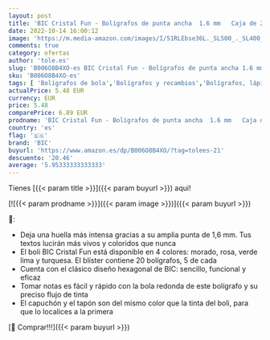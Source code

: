 ```yaml
---
layout: post
title: 'BIC Cristal Fun - Bolígrafos de punta ancha  1.6 mm   Caja de 20 unidades  color morado  rosa  verde lima y turquesa'
date: 2022-10-14 16:00:12
image: 'https://m.media-amazon.com/images/I/51RLEbse36L._SL500_._SL400_.jpg'
comments: true
category: ofertas
author: 'tole.es'
slug: 'B006O8B4XO-es BIC Cristal Fun - Bolígrafos de punta ancha 1.6 mm Caja de...'
sku: 'B006O8B4XO-es'
tags: [ 'Bolígrafos de bola','Bolígrafos y recambios','Bolígrafos, lápices y útiles de escritura','Oficina y papelería','bic','bolígrafos','cristal','🇪🇸', ]
actualPrice: 5.48 EUR
currency: EUR
price: 5.48
comparePrice: 6.89 EUR
prodname: 'BIC Cristal Fun - Bolígrafos de punta ancha  1.6 mm   Caja de 20 unidades  color morado  rosa  verde lima y turquesa'
country: 'es'
flag: '🇪🇸'
brand: 'BIC'
buyurl: 'https://www.amazon.es/dp/B006O8B4XO/?tag=tolees-21'
descuento: '20.46'
average: '5.95333333333333'
---
```


Tienes [{{< param title >}}]({{< param buyurl >}}) aqui!

[![{{< param prodname >}}]({{< param image >}})]({{< param buyurl >}})

🔎:

- Deja una huella más intensa gracias a su amplia punta de 1,6 mm. Tus textos lucirán más vivos y coloridos que nunca
- El boli BIC Cristal Fun está disponible en 4 colores: morado, rosa, verde lima y turquesa. El blíster contiene 20 bolígrafos, 5 de cada
- Cuenta con el clásico diseño hexagonal de BIC: sencillo, funcional y eficaz
- Tomar notas es fácil y rápido con la bola redonda de este bolígrafo y su preciso flujo de tinta
- El capuchón y el tapón son del mismo color que la tinta del boli, para que lo localices a la primera

[🛒 Comprar!!!]({{< param buyurl >}})
